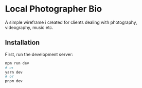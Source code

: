 # Local Photographer Bio
 A simple wireframe i created for clients dealing with photography, videography, music etc.


## Installation

First, run the development server:

```bash
npm run dev
# or
yarn dev
# or
pnpm dev
```


